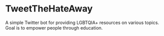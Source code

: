 # TweetTheHateAway

A simple Twitter bot for providing LGBTQIA+ resources on various topics. Goal is to empower people through education.
